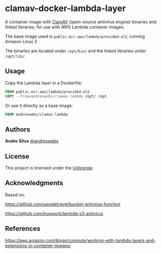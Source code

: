 # clamav-docker-lambda-layer

A container image with [ClamAV](https://www.clamav.net) (open-source antivirus engine) binaries and linked libraries, for use with AWS Lambda container images.

The base image used is `public.ecr.aws/lambda/provided:al2`, running Amazon Linux 2.

The binaries are located under `/opt/bin/` and the linked libraries under `/opt/lib/`.


## Usage

Copy the Lambda layer in a Dockerfile:

```Dockerfile
FROM public.ecr.aws/lambda/provided:al2
COPY --from=andreswebs/clamav-lambda /opt/ /opt
```

Or use it directly as a base image:

```Dockerfile
FROM andreswebs/clamav-lambda
```

## Authors

**Andre Silva** [@andreswebs](https://github.com/andreswebs)


## License

This project is licensed under the [Unlicense](UNLICENSE.md).


## Acknowledgments

Based on:

<https://github.com/upsidetravel/bucket-antivirus-function>

<https://github.com/truework/lambda-s3-antivirus>


## References

<https://aws.amazon.com/blogs/compute/working-with-lambda-layers-and-extensions-in-container-images/>
